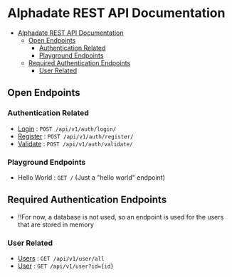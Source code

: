 # Alphadate REST API Documentation

<!--toc:start-->
- [Alphadate REST API Documentation](#alphadate-rest-api-documentation)
  - [Open Endpoints](#open-endpoints)
    - [Authentication Related](#authentication-related)
    - [Playground Endpoints](#playground-endpoints)
  - [Required Authentication Endpoints](#required-authentication-endpoints)
    - [User Related](#user-related)
<!--toc:end-->

## Open Endpoints

### Authentication Related

- [Login](docs/auth/login.md) : `POST /api/v1/auth/login/`
- [Register](docs/auth/register.md) : `POST /api/v1/auth/register/`
- [Validate](docs/auth/validate.md) : `POST /api/v1/auth/validate/`

### Playground Endpoints

- Hello World : `GET /` (Just a "hello world" endpoint)

## Required Authentication Endpoints

- !!For now, a database is not used, so an endpoint is used for the users that are stored in memory

### User Related

- [Users](docs/user/all.md) : `GET /api/v1/user/all`
- [User](docs/user/id.md) : `GET /api/v1/user?id={id}`
